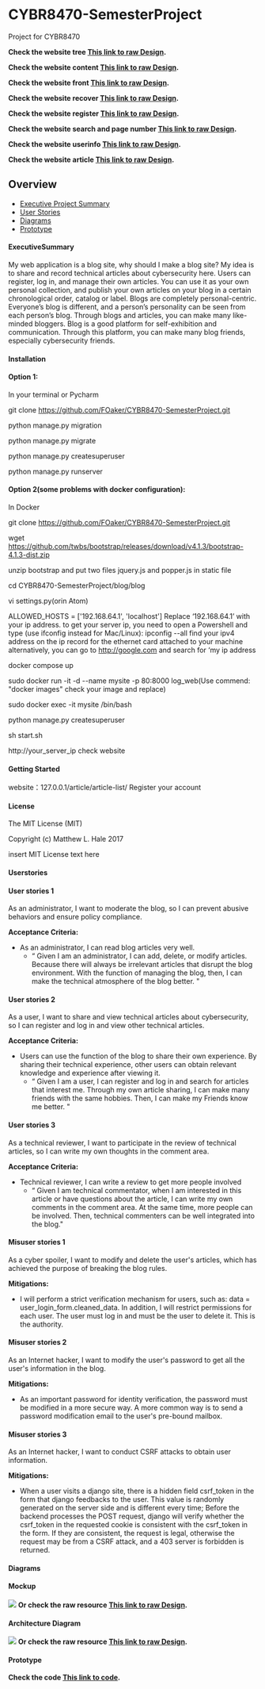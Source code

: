 # CYBR8470-SemesterProject

Project for CYBR8470

**Check the website tree [This link to raw Design](/pic/Tree.png).**

**Check the website content [This link to raw Design](/pic/content.png).**

**Check the website front [This link to raw Design](/pic/front.png).**

**Check the website recover [This link to raw Design](/pic/recover.png).**

**Check the website register [This link to raw Design](/pic/register.png).**

**Check the website search and page number [This link to raw Design](/pic/search.png).**

**Check the website userinfo [This link to raw Design](/pic/userinfo.png).**

**Check the website article [This link to raw Design](/pic/article.png).**


## Overview
* [Executive Project Summary](#ExecutiveSummary)
* [User Stories](#UserStories)
* [Diagrams](#Diagrams)
* [Prototype](#Prototype)





#### ExecutiveSummary
My web application is a blog site, why should I make a blog site? My idea is to share and record technical articles about cybersecurity here. Users can register, log in, and manage their own articles. You can use it as your own personal collection, and publish your own articles on your blog in a certain chronological order, catalog or label. Blogs are completely personal-centric. Everyone’s blog is different, and a person’s personality can be seen from each person’s blog. Through blogs and articles, you can make many like-minded bloggers. Blog is a good platform for self-exhibition and communication. Through this platform, you can make many blog friends, especially cybersecurity friends.

#### Installation
#### Option 1:
In your terminal or Pycharm

git clone https://github.com/FOaker/CYBR8470-SemesterProject.git

python manage.py migration

python manage.py migrate

python manage.py createsuperuser

python manage.py runserver

#### Option 2(some problems with docker configuration):
In Docker

git clone https://github.com/FOaker/CYBR8470-SemesterProject.git

wget https://github.com/twbs/bootstrap/releases/download/v4.1.3/bootstrap-4.1.3-dist.zip

unzip bootstrap and put two files jquery.js and popper.js in static file

cd CYBR8470-SemesterProject/blog/blog

vi settings.py(orin Atom)

ALLOWED_HOSTS = ['192.168.64.1', 'localhost']
Replace ‘192.168.64.1’ with your ip address.
to get your server ip, you need to open a Powershell and type (use ifconfig instead for Mac/Linux):
ipconfig --all
find your ipv4 address on the ip record for the ethernet card attached to your machine
alternatively, you can go to http://google.com and search for ‘my ip address

docker compose up

sudo docker run -it -d --name mysite -p 80:8000 log_web(Use commend: "docker images" check your image and replace)

sudo docker exec -it mysite /bin/bash 

python manage.py createsuperuser

sh start.sh

http://your_server_ip check website


#### Getting Started
website：127.0.0.1/article/article-list/
Register your account


#### License
The MIT License (MIT)

Copyright (c) Matthew L. Hale 2017

insert MIT License text here






#### Userstories

#### User stories 1

As an administrator, I want to moderate the blog, so I can prevent abusive behaviors and ensure policy compliance.

**Acceptance Criteria:**
* As an administrator, I can read blog articles very well.
  * “ Given I am an administrator, I can add, delete, or modify articles. Because there will always be irrelevant articles that disrupt the blog environment. With the function of managing the blog, then, I can make the technical atmosphere of the blog better. "  

#### User stories 2

As a user, I want to share and view technical articles about cybersecurity, so I can register and log in and view other technical articles.

**Acceptance Criteria:**
* Users can use the function of the blog to share their own experience. By sharing their technical experience, other users can obtain relevant knowledge and experience after viewing it. 
  * “ Given I am a user, I can register and log in and search for articles that interest me. Through my own article sharing, I can make many friends with the same hobbies. Then, I can make my Friends know me better. " 

#### User stories 3

As a technical reviewer, I want to participate in the review of technical articles, so I can write my own thoughts in the comment area.

**Acceptance Criteria:**
* Technical reviewer, I can write a review to get more people involved
  * “ Given I am technical commentator, when I am interested in this article or have questions about the article, I can write my own comments in the comment area. At the same time, more people can be involved. Then, technical commenters can be well integrated into the blog."



#### Misuser stories 1 
As a cyber spoiler, I want to modify and delete the user's articles, which has achieved the purpose of breaking the blog rules.

**Mitigations:**
* I will perform a strict verification mechanism for users, such as: data = user_login_form.cleaned_data. In addition, I will restrict permissions for each user. The user must log in and must be the user to delete it. This is the authority.

#### Misuser stories 2 
As an Internet hacker, I want to modify the user's password to get all the user's information in the blog.

**Mitigations:**
*  As an important password for identity verification, the password must be modified in a more secure way. A more common way is to send a password modification email to the user's pre-bound mailbox.

#### Misuser stories 3
As an Internet hacker, I want to conduct CSRF attacks to obtain user information.

**Mitigations:**
*  When a user visits a django site, there is a hidden field csrf_token in the form that django feedbacks to the user. This value is randomly generated on the server side and is different every time; Before the backend processes the POST request, django will verify whether the csrf_token in the requested cookie is consistent with the csrf_token in the form. If they are consistent, the request is legal, otherwise the request may be from a CSRF attack, and a 403 server is forbidden is returned.



#### Diagrams
#### Mockup
![](/pic/2.png)
**Or check the raw resource [This link to raw Design](/pic/2.png).**
#### Architecture Diagram
![](/pic/4.png)
**Or check the raw resource [This link to raw Design](/pic/4.png).**



#### Prototype
**Check the code [This link to code](/blog/).**
